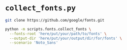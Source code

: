 # `collect_fonts.py`

```bash
git clone https://github.com/google/fonts.git
```


```bash
python -m scripts.fonts.collect_fonts \
  --fonts-root 'here/put/your/path/to/fonts' \
  --output-dir 'here/put/your/output/dir/for/fonts' \
  --scenario 'Noto_Sans'
```